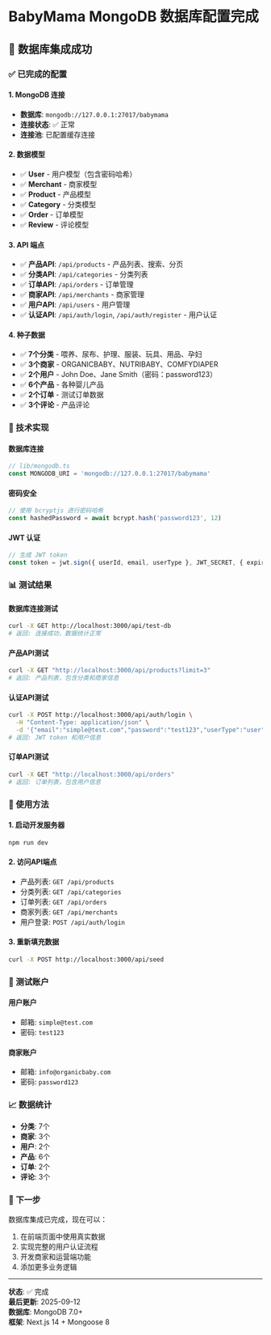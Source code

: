 # BabyMama MongoDB 数据库配置完成

## 🎉 数据库集成成功

### ✅ 已完成的配置

#### 1. **MongoDB 连接**
- **数据库**: `mongodb://127.0.0.1:27017/babymama`
- **连接状态**: ✅ 正常
- **连接池**: 已配置缓存连接

#### 2. **数据模型**
- ✅ **User** - 用户模型（包含密码哈希）
- ✅ **Merchant** - 商家模型
- ✅ **Product** - 产品模型
- ✅ **Category** - 分类模型
- ✅ **Order** - 订单模型
- ✅ **Review** - 评论模型

#### 3. **API 端点**
- ✅ **产品API**: `/api/products` - 产品列表、搜索、分页
- ✅ **分类API**: `/api/categories` - 分类列表
- ✅ **订单API**: `/api/orders` - 订单管理
- ✅ **商家API**: `/api/merchants` - 商家管理
- ✅ **用户API**: `/api/users` - 用户管理
- ✅ **认证API**: `/api/auth/login`, `/api/auth/register` - 用户认证

#### 4. **种子数据**
- ✅ **7个分类** - 喂养、尿布、护理、服装、玩具、用品、孕妇
- ✅ **3个商家** - ORGANICBABY、NUTRIBABY、COMFYDIAPER
- ✅ **2个用户** - John Doe、Jane Smith（密码：password123）
- ✅ **6个产品** - 各种婴儿产品
- ✅ **2个订单** - 测试订单数据
- ✅ **3个评论** - 产品评论

### 🔧 技术实现

#### **数据库连接**
```typescript
// lib/mongodb.ts
const MONGODB_URI = 'mongodb://127.0.0.1:27017/babymama'
```

#### **密码安全**
```typescript
// 使用 bcryptjs 进行密码哈希
const hashedPassword = await bcrypt.hash('password123', 12)
```

#### **JWT 认证**
```typescript
// 生成 JWT token
const token = jwt.sign({ userId, email, userType }, JWT_SECRET, { expiresIn: '7d' })
```

### 📊 测试结果

#### **数据库连接测试**
```bash
curl -X GET http://localhost:3000/api/test-db
# 返回: 连接成功，数据统计正常
```

#### **产品API测试**
```bash
curl -X GET "http://localhost:3000/api/products?limit=3"
# 返回: 产品列表，包含分类和商家信息
```

#### **认证API测试**
```bash
curl -X POST http://localhost:3000/api/auth/login \
  -H "Content-Type: application/json" \
  -d '{"email":"simple@test.com","password":"test123","userType":"user"}'
# 返回: JWT token 和用户信息
```

#### **订单API测试**
```bash
curl -X GET "http://localhost:3000/api/orders"
# 返回: 订单列表，包含用户信息
```

### 🚀 使用方法

#### **1. 启动开发服务器**
```bash
npm run dev
```

#### **2. 访问API端点**
- 产品列表: `GET /api/products`
- 分类列表: `GET /api/categories`
- 订单列表: `GET /api/orders`
- 商家列表: `GET /api/merchants`
- 用户登录: `POST /api/auth/login`

#### **3. 重新填充数据**
```bash
curl -X POST http://localhost:3000/api/seed
```

### 🔐 测试账户

#### **用户账户**
- 邮箱: `simple@test.com`
- 密码: `test123`

#### **商家账户**
- 邮箱: `info@organicbaby.com`
- 密码: `password123`

### 📈 数据统计

- **分类**: 7个
- **商家**: 3个
- **用户**: 2个
- **产品**: 6个
- **订单**: 2个
- **评论**: 3个

### 🎯 下一步

数据库集成已完成，现在可以：
1. 在前端页面中使用真实数据
2. 实现完整的用户认证流程
3. 开发商家和运营端功能
4. 添加更多业务逻辑

---

**状态**: ✅ 完成  
**最后更新**: 2025-09-12  
**数据库**: MongoDB 7.0+  
**框架**: Next.js 14 + Mongoose 8
